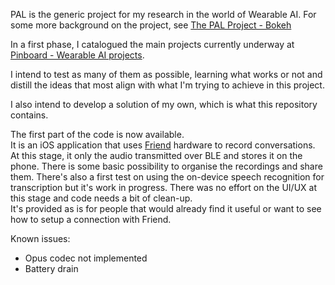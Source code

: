 PAL is the generic project for my research in the world of Wearable AI.
For some more background on the project, see [The PAL Project - Bokeh](https://www.ericbariaux.com/posts/the-pal-project/)

In a first phase, I catalogued the main projects currently underway at [Pinboard - Wearable AI projects](https://www.ericbariaux.com/pinboard/).

I intend to test as many of them as possible, learning what works or not and distill the ideas that most align with what I'm trying to achieve in this project.

I also intend to develop a solution of my own, which is what this repository contains.

The first part of the code is now available.  
It is an iOS application that uses [Friend](https://github.com/BasedHardware/Friend) hardware to record conversations.  
At this stage, it only the audio transmitted over BLE and stores it on the phone.
There is some basic possibility to organise the recordings and share them.
There's also a first test on using the on-device speech recognition for transcription but it's work in progress.
There was no effort on the UI/UX at this stage and code needs a bit of clean-up.  
It's provided as is for people that would already find it useful or want to see how to setup a connection with Friend.  

Known issues:
- Opus codec not implemented
- Battery drain
